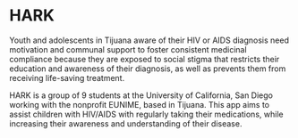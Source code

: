 # HARK
Youth and adolescents in Tijuana aware of their HIV or AIDS diagnosis need motivation and communal support to foster consistent medicinal compliance because they are exposed to social stigma that restricts their education and awareness of their diagnosis, as well as prevents them from receiving life-saving treatment.

HARK is a group of 9 students at the University of California, San Diego working with the nonprofit EUNIME, based in Tijuana. This app aims to assist children with HIV/AIDS with regularly taking their medications, while increasing their awareness and understanding of their disease.
